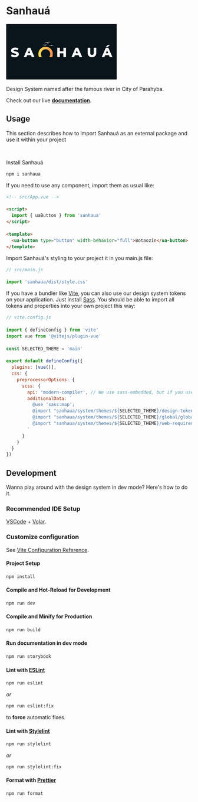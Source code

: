 # Sanhauá

![sanhauá logo](./assets/logo.png)

Design System named after the famous river in City of Parahyba.

Check out our live **[documentation](https://fpcoutinho.github.io/sanhaua/)**.

## Usage

This section describes how to import Sanhauá as an external package and use it within your project

<br>

Install Sanhauá

```sh
npm i sanhaua
```

If you need to use any component, import them as usual like:

```html
<!-- src/App.vue -->

<script>
  import { uaButton } from 'sanhaua'
</script>

<template>
  <ua-button type="button" width-behavior="full">Botaozin</ua-button>
</template>
```

Import Sanhauá's styling to your project it in you main.js file:

```js
// src/main.js

import 'sanhaua/dist/style.css'
```

If you have a bundler like [Vite](https://vitejs.dev), you can also use our design system tokens on your application. Just install [Sass](https://sass-lang.com/).
You should be able to import all tokens and properties into your own project this way:

```js
// vite.config.js

import { defineConfig } from 'vite'
import vue from '@vitejs/plugin-vue'

const SELECTED_THEME = 'main'

export default defineConfig({
  plugins: [vue()],
  css: {
    preprocessorOptions: {
      scss: {
        api: 'modern-compiler', // We use sass-embedded, but if you use normal sass, just replace this with 'modern'
        additionalData: `
          @use 'sass:map';
          @import "sanhaua/system/themes/${SELECTED_THEME}/design-tokens/design-tokens.scss";
          @import "sanhaua/system/themes/${SELECTED_THEME}/global/global.scss";
          @import "sanhaua/system/themes/${SELECTED_THEME}/web-requirements/web-requirements.scss";
        `
      }
    }
  }
})
```

## Development

Wanna play around with the design system in dev mode? Here's how to do it.

### Recommended IDE Setup

[VSCode](https://code.visualstudio.com/) + [Volar](https://marketplace.visualstudio.com/items?itemName=Vue.volar).

### Customize configuration

See [Vite Configuration Reference](https://vitejs.dev/config/).

#### Project Setup

```sh
npm install
```

#### Compile and Hot-Reload for Development

```sh
npm run dev
```

#### Compile and Minify for Production

```sh
npm run build
```

#### Run documentation in dev mode

```sh
npm run storybook
```

#### Lint with [ESLint](https://eslint.org/)

```sh
npm run eslint
```

_or_

```sh
npm run eslint:fix
```

to **force** automatic fixes.

#### Lint with [Stylelint](https://stylelint.io/)

```sh
npm run stylelint
```

_or_

```sh
npm run stylelint:fix
```

#### Format with [Prettier](https://prettier.io/)

```sh
npm run format
```
